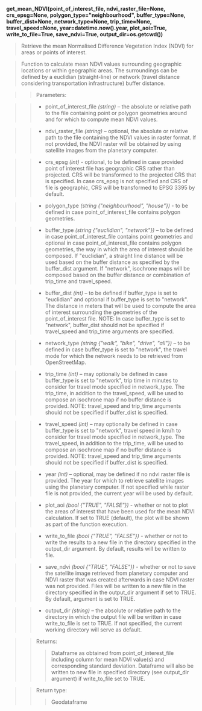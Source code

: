 **get_mean_NDVI(point_of_interest_file, ndvi_raster_file=None, crs_epsg=None, polygon_type="neighbourhood", buffer_type=None, buffer_dist=None, network_type=None, trip_time=None, travel_speed=None, year=datetime.now().year, plot_aoi=True, write_to_file=True, save_ndvi=True, output_dir=os.getcwd())**

> Retrieve the mean Normalised Difference Vegetation Index (NDVI) for areas or points of interest.

> Function to calculate mean NDVI values surrounding geographic locations or within geographic areas. The surroundings can be defined by a euclidian (straight-line) or network (travel distance considering transportation infrastructure) buffer distance. 

>> Parameters: 

>> - point_of_interest_file *(string)* – the absolute or relative path to the file containing point or polygon geometries around and for which to compute mean NDVI values.

>> - ndvi_raster_file *(string)* – optional, the absolute or relative path to the file containing the NDVI values in raster format. If not provided, the NDVI raster will be obtained by using satellite images from the planetary computer.

>> - crs_epsg *(int)* - optional, to be defined in case provided point of interest file has geographic CRS rather than projected. CRS will be transformed to the projected CRS that is specified. In case crs_epsg is not specified and CRS of file is geographic, CRS will be transformed to EPSG 3395 by default. 

>> - polygon_type *(string {"neighbourhood", "house"})* - to be defined in case point_of_interest_file contains polygon geometries.

>> - buffer_type *(string {"euclidian", "network"})* – to be defined in case point_of_interest_file contains point geometries and optional in case point_of_interest_file contains polygon geometries, the way in which the area of interest should be composed. If "euclidian", a straight line distance will be used based on the buffer distance as specified by the buffer_dist argument. If "network", isochrone maps will be composed based on the buffer distance or combination of trip_time and travel_speed.

>> - buffer_dist *(int)* – to be defined if buffer_type is set to "euclidian" and optional if buffer_type is set to "network". The distance in meters that will be used to compute the area of interest surrounding the geometries of the point_of_interest file. NOTE: In case buffer_type is set to "network", buffer_dist should not be specified if travel_speed and trip_time arguments are specified.

>> - network_type *(string {"walk", "bike", "drive", "all"})* – to be defined in case buffer_type is set to "network", the travel mode for which the network needs to be retrieved from OpenStreetMap.

>> - trip_time *(int)* – may optionally be defined in case buffer_type is set to "network", trip time in minutes to consider for travel mode specified in network_type. The trip_time, in addition to the travel_speed, will be used to compose an isochrone map if no buffer distance is provided. NOTE: travel_speed and trip_time arguments should not be specified if buffer_dist is specified.

>> - travel_speed *(int)* – may optionally be defined in case buffer_type is set to "network", travel speed in km/h to consider for travel mode specified in network_type. The travel_speed, in addition to the trip_time, will be used to compose an isochrone map if no buffer distance is provided. NOTE: travel_speed and trip_time arguments should not be specified if buffer_dist is specified.

>> - year *(int)* – optional, may be defined if no ndvi raster file is provided. The year for which to retrieve satellite images using the planetary computer. If not specified while raster file is not provided, the current year will be used by default.

>> - plot_aoi *(bool {"TRUE", "FALSE"})* - whether or not to plot the areas of interest that have been used for the mean NDVI calculation. If set to TRUE (default), the plot will be shown as part of the function execution.

>> - write_to_file *(bool {"TRUE", "FALSE"})* - whether or not to write the results to a new file in the directory specified in the output_dir argument. By default, results will be written to file.

>> - save_ndvi *(bool {"TRUE", "FALSE"})* - whether or not to save the satellite image retrieved from planetary computer and NDVI raster that was created afterwards in case NDVI raster was not provided. Files will be written to a new file in the directory specified in the output_dir argument if set to TRUE. By default, argument is set to TRUE.

>> - output_dir *(string)* – the absolute or relative path to the directory in which the output file will be written in case write_to_file is set to TRUE. If not specified, the current working directory will serve as default.

>>Returns:	
>>> Dataframe as obtained from point_of_interest_file including column for mean NDVI value(s) and corresponding standard deviation. Dataframe will also be written to new file in specified directory (see output_dir argument) if write_to_file set to TRUE. 

>>Return type:	
>>> Geodataframe